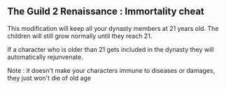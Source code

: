 ## The Guild 2 Renaissance : Immortality cheat

This modification will keep all your dynasty members at 21 years old. The children will still grow normally until they reach 21.

If a character who is older than 21 gets included in the dynasty they will automatically rejunvenate.

Note : it doesn't make your characters immune to diseases or damages, they just won't die of old age
